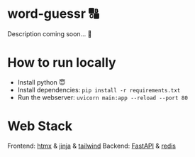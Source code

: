 # word-guessr 🔠
Description coming soon... 💅

# How to run locally
- Install python 😇
- Install dependencies: `pip install -r requirements.txt`
- Run the webserver: `uvicorn main:app --reload --port 80`

# Web Stack
Frontend: [htmx](https://htmx.org/) & [jinja](https://jinja.palletsprojects.com/en/3.1.x/) & [tailwind](https://tailwindcss.com/)
Backend: [FastAPI](https://fastapi.tiangolo.com/) & [redis](https://redis.io/)